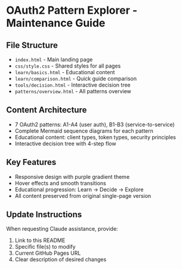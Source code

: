 # OAuth2 Pattern Explorer - Maintenance Guide

## File Structure
- `index.html` - Main landing page
- `css/style.css` - Shared styles for all pages
- `learn/basics.html` - Educational content
- `learn/comparison.html` - Quick guide comparison
- `tools/decision.html` - Interactive decision tree
- `patterns/overview.html` - All patterns overview

## Content Architecture
- 7 OAuth2 patterns: A1-A4 (user auth), B1-B3 (service-to-service)
- Complete Mermaid sequence diagrams for each pattern
- Educational content: client types, token types, security principles
- Interactive decision tree with 4-step flow

## Key Features
- Responsive design with purple gradient theme
- Hover effects and smooth transitions
- Educational progression: Learn → Decide → Explore
- All content preserved from original single-page version

## Update Instructions
When requesting Claude assistance, provide:
1. Link to this README
2. Specific file(s) to modify
3. Current GitHub Pages URL
4. Clear description of desired changes
